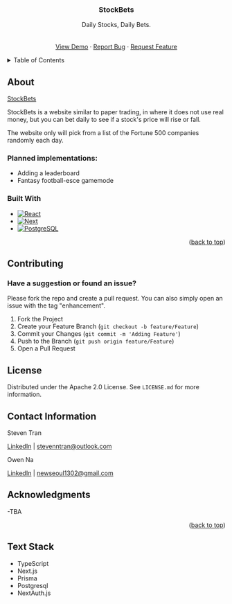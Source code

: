 <a name="readme-top"></a>

<div align="center">

  <h3 align="center">StockBets</h3>

  <p align="center">
    Daily Stocks, Daily Bets.
    <br />
    <br />
    <br />
    <a href="https://github.com/Tran-Steven/StockBets">View Demo</a>
    ·
    <a href="https://github.com/Tran-Steven/StockBets/issues">Report Bug</a>
    ·
    <a href="https://github.com/Tran-Steven/StockBets/issues">Request Feature</a>
  </p>
</div>

<!-- TABLE OF CONTENTS -->
<details>
  <summary>Table of Contents</summary>
  <ol>
    <li>
      <a href="#about">About</a>
      <ul>
        <li><a href="#built-with">Built With</a></li>
      </ul>
    </li>
    <li><a href="#contributing">Contributing</a></li>
    <li><a href="#license">License</a></li>
    <li><a href="#contact">Contact</a></li>
    <li><a href="#acknowledgments">Acknowledgments</a></li>
  </ol>
</details>

<!-- ABOUT  -->

## About

[StockBets](https://github.com/Tran-Steven/StockBets/)

StockBets is a website similar to paper trading, in where it does not use real money, but you can bet daily to see if a stock's price will rise or fall.

The website only will pick from a list of the Fortune 500 companies randomly each day.

### Planned implementations:

- Adding a leaderboard
- Fantasy football-esce gamemode

### Built With

- [![React][react.js]][react-url]
- [![Next][next.js]][next-url]
- [![PostgreSQL][postgresql]][postgresql-url]

<p align="right">(<a href="#readme-top">back to top</a>)</p>

<!-- CONTRIBUTING -->

## Contributing

### Have a suggestion or found an issue?

Please fork the repo and create a pull request. You can also simply open an issue with the tag "enhancement".

1. Fork the Project
2. Create your Feature Branch (`git checkout -b feature/Feature`)
3. Commit your Changes (`git commit -m 'Adding Feature'`)
4. Push to the Branch (`git push origin feature/Feature`)
5. Open a Pull Request

<!-- LICENSE -->

## License

Distributed under the Apache 2.0 License. See `LICENSE.md` for more information.

<!-- CONTACT -->

## Contact Information

Steven Tran

[LinkedIn](https://www.linkedin.com/in/steven-tran-26735b206/) | stevenntran@outlook.com

Owen Na

[LinkedIn](https://www.linkedin.com/in/owen-na-634247236/) | newseoul1302@gmail.com

<!-- ACKNOWLEDGMENTS -->

## Acknowledgments

-TBA

<p align="right">(<a href="#readme-top">back to top</a>)</p>

<!-- MARKDOWN LINKS & IMAGES -->

[issues-shield]: https://img.shields.io/github/issues/Tran-Steven/StockBets
[issues-url]: https://github.com/Tran-Steven/StockBets/issues
[license-shield]: https://img.shields.io/github/license/Tran-Steven/StockBets
[license-url]: https://github.com/Tran-Steven/StockBets/blob/main/LICENSE.md
[linkedin-shield]: https://img.shields.io/badge/-LinkedIn-black.svg?style=for-the-badge&logo=linkedin&colorB=555
[linkedin-url]: https://www.linkedin.com/in/steven-tran-26735b206/
[next.js]: https://img.shields.io/badge/next.js-000000?style=for-the-badge&logo=nextdotjs&logoColor=white
[next-url]: https://nextjs.org/
[react.js]: https://img.shields.io/badge/React-20232A?style=for-the-badge&logo=react&logoColor=61DAFB
[react-url]: https://reactjs.org/
[postgresql]: https://img.shields.io/badge/PostgreSQL-316192?style=for-the-badge&logo=postgresql&logoColor=white
[postgresql-url]: https://www.postgresql.org/

## Text Stack
- TypeScript
- Next.js
- Prisma
- Postgresql
- NextAuth.js